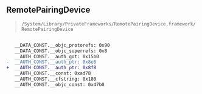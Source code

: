 ## RemotePairingDevice

> `/System/Library/PrivateFrameworks/RemotePairingDevice.framework/RemotePairingDevice`

```diff

   __DATA_CONST.__objc_protorefs: 0x90
   __DATA_CONST.__objc_superrefs: 0x8
   __AUTH_CONST.__auth_got: 0x15b0
-  __AUTH_CONST.__auth_ptr: 0x8e8
+  __AUTH_CONST.__auth_ptr: 0x8f8
   __AUTH_CONST.__const: 0xad78
   __AUTH_CONST.__cfstring: 0x180
   __AUTH_CONST.__objc_const: 0x47b0

```
